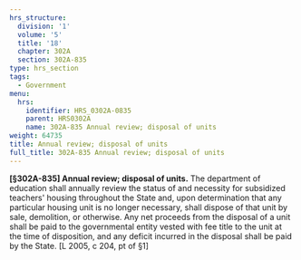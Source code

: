 ```yaml
---
hrs_structure:
  division: '1'
  volume: '5'
  title: '18'
  chapter: 302A
  section: 302A-835
type: hrs_section
tags:
  - Government
menu:
  hrs:
    identifier: HRS_0302A-0835
    parent: HRS0302A
    name: 302A-835 Annual review; disposal of units
weight: 64735
title: Annual review; disposal of units
full_title: 302A-835 Annual review; disposal of units
---
```

**[§302A-835] Annual review; disposal of units.** The department of education shall annually review the status of and necessity for subsidized teachers' housing throughout the State and, upon determination that any particular housing unit is no longer necessary, shall dispose of that unit by sale, demolition, or otherwise. Any net proceeds from the disposal of a unit shall be paid to the governmental entity vested with fee title to the unit at the time of disposition, and any deficit incurred in the disposal shall be paid by the State. [L 2005, c 204, pt of §1]